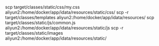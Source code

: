 scp target/classes/static/css/my.css aliyun2:/home/docker/app/idata/resources/static/css/
scp -r target/classes/templates aliyun2:/home/docker/app/idata/resources/
scp target/classes/static/js/common.js aliyun2:/home/docker/app/idata/resources/static/js
scp -r target/classes/static/images aliyun2:/home/docker/app/idata/resources/static/

